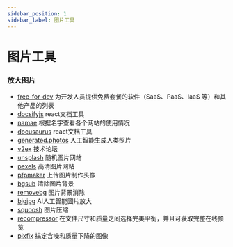```yaml
---
sidebar_position: 1
sidebar_label: 图片工具
---
```


# 图片工具

### 放大图片

- [free-for-dev](https://github.com/ripienaar/free-for-dev) 为开发人员提供免费套餐的软件（SaaS、PaaS、IaaS 等）和其他产品的列表
- [docsifyjs](https://github.com/docsifyjs/docsify/) react文档工具
- [namae](https://namae.dev/) 根据名字查看各个网站的使用情况
- [docusaurus](https://github.com/facebook/docusaurus) react文档工具
- [generated.photos](https://generated.photos/) 人工智能生成人类照片
- [v2ex](https://www.v2ex.com/) 技术论坛
- [unsplash](https://unsplash.com/) 随机图片网站
- [pexels](https://www.pexels.com/) 高清图片网站
- [pfpmaker](https://pfpmaker.com/) 上传图片制作头像
- [bgsub](https://bgsub.cn/) 清除图片背景
- [removebg](https://www.remove.bg/zh) 图片背景消除
- [bigjpg](https://bigjpg.com/) AI人工智能圖片放大
- [squoosh](https://squoosh.app/) 图片压缩
- [recompressor](https://recompressor.com/) 在文件尺寸和质量之间选择完美平衡，并且可获取完整在线预览
- [pixfix](https://zh.pixfix.com/) 搞定含噪和质量下降的图像

